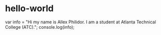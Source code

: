 # hello-world
var info = "Hi my name is Allex Philidor. I am a student at Atlanta Technical College (ATC).";
console.log(info);
